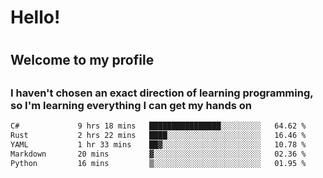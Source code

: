 
<h1>Hello!<h1>
<h2>Welcome to my profile<h2>
<h3>I haven't chosen an exact direction of learning programming, so I'm learning everything I can get my hands on</h3>

<!--START_SECTION:waka-->

```txt
C#             9 hrs 18 mins   ████████████████░░░░░░░░░   64.62 %
Rust           2 hrs 22 mins   ████░░░░░░░░░░░░░░░░░░░░░   16.46 %
YAML           1 hr 33 mins    ██▓░░░░░░░░░░░░░░░░░░░░░░   10.78 %
Markdown       20 mins         ▓░░░░░░░░░░░░░░░░░░░░░░░░   02.36 %
Python         16 mins         ▒░░░░░░░░░░░░░░░░░░░░░░░░   01.95 %
```

<!--END_SECTION:waka-->
